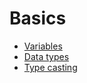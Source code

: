 # Basics

- [Variables](./variables.py)
- [Data types](./data-types.py)
- [Type casting](./type-casting.py)
